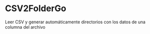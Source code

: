 # CSV2FolderGo
Leer CSV y generar automáticamente directorios con los datos de una columna del archivo
